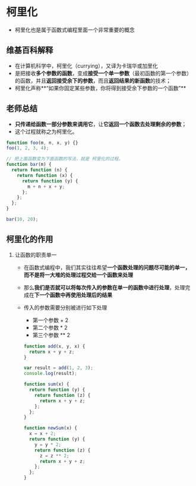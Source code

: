 # 柯里化

- 柯里化也是属于函数式编程里面一个非常重要的概念

## 维基百科解释

- 在计算机科学中，柯里化（currying），又译为卡瑞华或加里化
- 是把接收**多个参数的函数**，变成**接受一个单一参数**（最初函数的第一个参数）的函数，并且**返回接受余下的参数**，而且**返回结果的新函数**的技术；
- 柯里化声称**“如果你固定某些参数，你将得到接受余下参数的一个函数”**

## 老师总结

- **只传递给函数一部分参数来调用它**，让**它返回一个函数去处理剩余的参数**；
- 这个过程就称之为柯里化。

```js
function foo(m, n, x, y) {}
foo(1, 2, 3, 4);

// 把上面函数变为下面函数的写法，就是 柯里化的过程。
function bar(m) {
  return function (n) {
    return function (x) {
      return function (y) {
        m + n + x + y;
      };
    };
  };
}

bar(10, 20);
```

## 柯里化的作用

1. 让函数的职责单一

   - 在函数式编程中，我们其实往往希望**一个函数处理的问题尽可能的单一，而不是将一大堆的处理过程交给一个函数来处理**
   - 那么**我们是否就可以将每次传入的参数在单一的函数中进行处理**，处理完成在**下一个函数中再使用处理后的结果**
   - 传入的参数需要分别被进行如下处理

     - 第一个参数 + 2
     - 第二个参数 \* 2
     - 第三个参数 \*\* 2

     ```js
     function add(x, y, x) {
       return x + y + z;
     }

     var result = add(1, 2, 3);
     console.log(result);

     function sum(x) {
       return function (y) {
         return function (z) {
           return x + y + z;
         };
       };
     }

     function newSum(x) {
       x = x + 2;
       return function (y) {
         y = y * 2;
         return function (z) {
           z = z ** 2;
           return x + y + z;
         };
       };
     }
     ```
